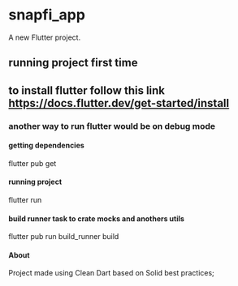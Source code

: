 # snapfi_app

A new Flutter project.

## running project first time
## to install flutter follow this link https://docs.flutter.dev/get-started/install
### another way to run flutter would be on debug mode

#### getting dependencies

flutter pub get

#### running project

flutter run

#### build runner task to crate mocks and anothers utils

flutter pub run build_runner build

#### About

Project made using Clean Dart based on Solid best practices;
